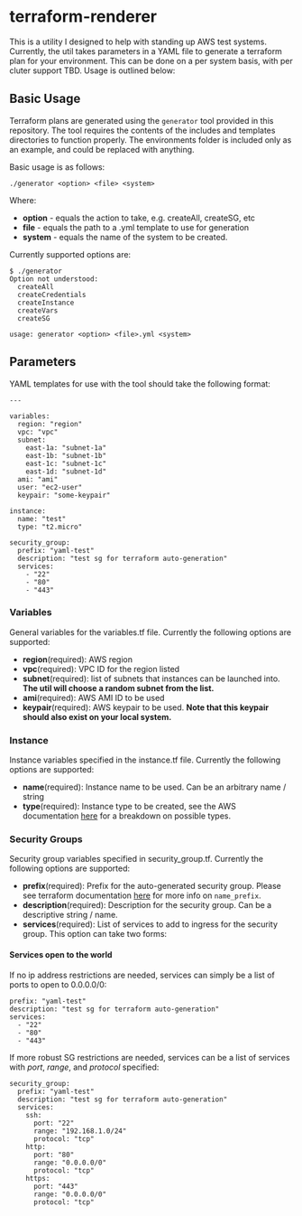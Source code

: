 # terraform-renderer

This is a utility I designed to help with standing up AWS test systems.  Currently, the util takes parameters in a YAML file to 
generate a terraform plan for your environment.  This can be done on a per system basis, with per cluter support TBD.  Usage is 
outlined below:

## Basic Usage

Terraform plans are generated using the ```generator``` tool provided in this repository.  The tool requires the contents of the
includes and templates directories to function properly.  The environments folder is included only as an example, and could be 
replaced with anything.

Basic usage is as follows:

```./generator <option> <file> <system>```

Where:
* **option** - equals the action to take, e.g. createAll, createSG, etc
* **file** - equals the path to a .yml template to use for generation
* **system** - equals the name of the system to be created.  

Currently supported options are:
```
$ ./generator 
Option not understood:
  createAll
  createCredentials
  createInstance
  createVars
  createSG

usage: generator <option> <file>.yml <system>
```

## Parameters

YAML templates for use with the tool should take the following format:

```
---

variables:
  region: "region"
  vpc: "vpc"
  subnet: 
    east-1a: "subnet-1a" 
    east-1b: "subnet-1b"
    east-1c: "subnet-1c"
    east-1d: "subnet-1d"
  ami: "ami"
  user: "ec2-user"
  keypair: "some-keypair"

instance:
  name: "test"
  type: "t2.micro"
  
security_group:
  prefix: "yaml-test"
  description: "test sg for terraform auto-generation"
  services:
    - "22"
    - "80"
    - "443"
```

### Variables

General variables for the variables.tf file.  Currently the following options are supported:

* **region**(required): AWS region
* **vpc**(required): VPC ID for the region listed
* **subnet**(required): list of subnets that instances can be launched into.  **The util will choose a random subnet from the list.**
* **ami**(required): AWS AMI ID to be used
* **keypair**(required): AWS keypair to be used.  **Note that this keypair should also exist on your local system.**

### Instance

Instance variables specified in the instance.tf file.  Currently the following options are supported:

* **name**(required): Instance name to be used.  Can be an arbitrary name / string
* **type**(required): Instance type to be created, see the AWS documentation [here](https://aws.amazon.com/ec2/instance-types/) for a breakdown on possible types.

### Security Groups

Security group variables specified in security_group.tf.  Currently the following options are supported:

* **prefix**(required): Prefix for the auto-generated security group.  Please see terraform documentation [here](https://www.terraform.io/docs/providers/aws/r/security_group.html) for more info on ```name_prefix```.
* **description**(required): Description for the security group.  Can be a descriptive string / name.
* **services**(required): List of services to add to ingress for the security group.  This option can take two forms:

#### Services open to the world

If no ip address restrictions are needed, services can simply be a list of ports to open to 0.0.0.0/0:

```security_group:
prefix: "yaml-test"
description: "test sg for terraform auto-generation"
services:
  - "22"
  - "80"
  - "443"
```

If more robust SG restrictions are needed, services can be a list of services with *port*, *range*, and *protocol* specified:

```
security_group:
  prefix: "yaml-test"
  description: "test sg for terraform auto-generation"
  services:
    ssh:
      port: "22"
      range: "192.168.1.0/24"
      protocol: "tcp"
    http:
      port: "80"
      range: "0.0.0.0/0"
      protocol: "tcp"
    https:
      port: "443"
      range: "0.0.0.0/0"
      protocol: "tcp"
``` 
